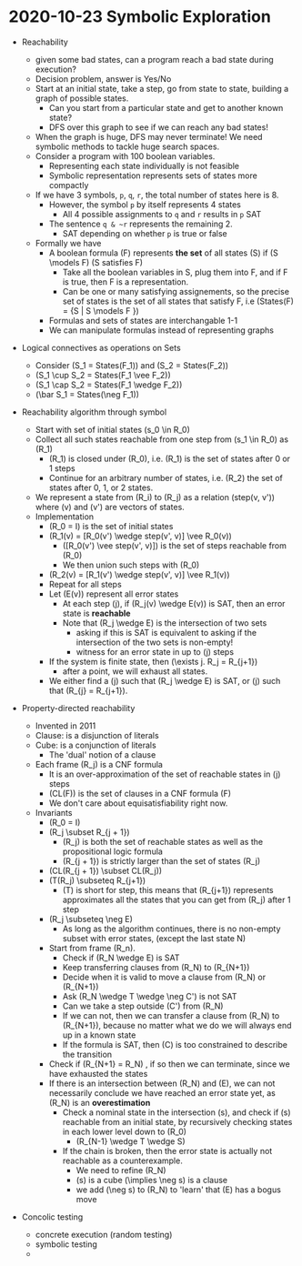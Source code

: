 # 2020-10-23 Symbolic Exploration

* Reachability
  * given some bad states, can a program reach a bad state during execution?
  * Decision problem, answer is Yes/No
  * Start at an initial state, take a step, go from state to state, building a graph of possible states.
    * Can you start from a particular state and get to another known state?
    * DFS over this graph to see if we can reach any bad states!
  * When the graph is huge, DFS may never terminate! We need symbolic methods to tackle huge search spaces.
  * Consider a program with 100 boolean variables.
    * Representing each state individually is not feasible
    * Symbolic representation represents sets of states more compactly
  * If we have 3 symbols, `p`, `q`, `r`, the total number of states here is 8.
    * However, the symbol `p` by itself represents 4 states 
      * All 4 possible assignments to `q` and `r` results in `p` SAT 
    * The sentence `q & ~r` represents the remaining 2. 
      * SAT depending on whether `p` is true or false
  * Formally we have
    * A boolean formula \(F\) represents **the set** of all states \(S\) if \(S \models F\) (S satisfies F)
      * Take all the boolean variables in S, plug them into F, and if F is true, then F is a representation.
      * Can be one or many satisfying assignements, so the precise set of states is the set of all states that satisfy F, i.e \(States(F) = \{S | S \models F \}\)
    * Formulas and sets of states are interchangable 1-1
    * We can manipulate formulas instead of representing graphs
* Logical connectives as operations on Sets
  * Consider \(S_1 = States(F_1)\) and \(S_2 = States(F_2)\)
  * \(S_1 \cup S_2 = States(F_1 \vee F_2)\)
  * \(S_1 \cap S_2 = States(F_1 \wedge F_2)\)
  * \(\bar S_1 = States(\neg F_1)\)
* Reachability algorithm through symbol
  * Start with set of initial states \(s_0 \in R_0\)
  * Collect all such states reachable from one step from \(s_1 \in R_0\) as \(R_1\)
    * \(R_1\) is closed under \(R_0\), i.e. \(R_1\) is the set of states after 0 or 1 steps
    * Continue for an arbitrary number of states, i.e. \(R_2\) the set of states after 0, 1, or 2 states.
  * We represent a state from \(R_i\) to \(R_j\) as a relation \(step(v, v')\) where \(v\) and \(v'\) are vectors of states.
  * Implementation
    * \(R_0 = I\) is the set of initial states
    * \(R_1(v) = [R_0(v') \wedge step(v', v)] \vee R_0(v)\)
      * \([R_0(v') \vee step(v', v)]\) is the set of steps reachable from \(R_0\)
      * We then union such steps with \(R_0\)
    * \(R_2(v) = [R_1(v') \wedge step(v', v)] \vee R_1(v)\)
    * Repeat for all steps
    * Let \(E(v)\) represent all error states
      * At each step \(j\), if \(R_j(v) \wedge E(v)\) is SAT, then an error state is **reachable**
      * Note that \(R_j \wedge E\) is the intersection of two sets
        * asking if this is SAT is equivalent to asking if the intersection of the two sets is non-empty!
        * witness for an error state in up to \(j\) steps
    * If the system is finite state, then \(\exists j. R_j = R_{j+1}\)
      * after a point, we will exhaust all states.
    * We either find a \(j\) such that \(R_j \wedge E\) is SAT, or \(j\) such that \(R_{j} = R_{j+1}\).
* Property-directed reachability
  * Invented in 2011
  * Clause: is a disjunction of literals
  * Cube: is a conjunction of literals
    * The 'dual' notion of a clause
  * Each frame \(R_j\) is a CNF formula
    * It is an over-approximation of the set of reachable states in \(j\) steps
    * \(CL(F)\) is the set of clauses in a CNF formula \(F\)
    * We don't care about equisatisfiability right now.
  * Invariants
    * \(R_0 = I\)
    * \(R_j \subset R_{j + 1}\)
      * \(R_j\) is both the set of reachable states as well as the propositional logic formula
      * \(R_{j + 1}\) is strictly larger than the set of states \(R_j\)
    * \(CL(R_{j + 1}) \subset CL(R_j)\)
    * \(T(R_j) \subseteq R_{j+1}\)
      * \(T\) is short for step, this means that \(R_{j+1}\) represents approximates all the states that you can get from \(R_j\) after 1 step
    * \(R_j \subseteq \neg E\)
      * As long as the algorithm continues, there is no non-empty subset with error states, (except the last state N)
    * Start from frame \(R_n\). 
      * Check if \(R_N \wedge E\) is SAT
      * Keep transferring clauses from \(R_N\) to \(R_{N+1}\)
      * Decide when it is valid to move a clause from \(R_N\) or \(R_{N+1}\)
      * Ask \(R_N \wedge T \wedge \neg C'\) is not SAT
      * Can we take a step outside \(C'\) from \(R_N\)
      * If we can not, then we can transfer a clause from \(R_N\) to \(R_{N+1}\), because no matter what we do we will always end up in a known state
      * If the formula is SAT, then \(C\) is too constrained to describe the transition
    * Check if \(R_{N+1} = R_N\) , if so then we can terminate, since we have exhausted the states
    * If there is an intersection between \(R_N\) and \(E\), we can not necessarily conclude we have reached an error state yet, as \(R_N\) is an **overestimation**
      * Check a nominal state in the intersection \(s\), and check if \(s\) reachable from an initial state, by recursively checking states in each lower level down to \(R_0\)
        * \(R_{N-1} \wedge T \wedge S\)
      * If the chain is broken, then the error state is actually not reachable as a counterexample.
        * We need to refine \(R_N\)
        * \(s\) is a cube \(\implies \neg s\) is a clause
        * we add \(\neg s\) to \(R_N\) to 'learn' that \(E\) has a bogus move

* Concolic testing
  * concrete execution (random testing)
  * symbolic testing
  * 